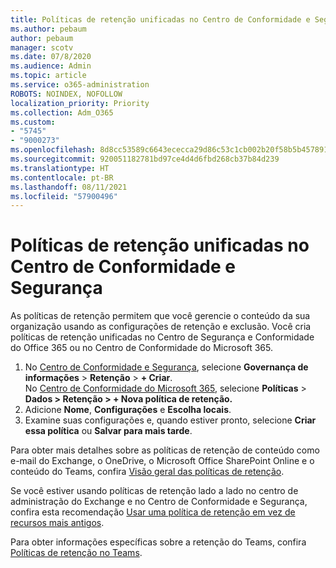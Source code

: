 ```yaml
---
title: Políticas de retenção unificadas no Centro de Conformidade e Segurança
ms.author: pebaum
author: pebaum
manager: scotv
ms.date: 07/8/2020
ms.audience: Admin
ms.topic: article
ms.service: o365-administration
ROBOTS: NOINDEX, NOFOLLOW
localization_priority: Priority
ms.collection: Adm_O365
ms.custom:
- "5745"
- "9000273"
ms.openlocfilehash: 8d8cc53589c6643ececca29d86c53c1cb002b20f58b5b45789101c517cc1f703
ms.sourcegitcommit: 920051182781bd97ce4d4d6fbd268cb37b84d239
ms.translationtype: HT
ms.contentlocale: pt-BR
ms.lasthandoff: 08/11/2021
ms.locfileid: "57900496"
---
```

# <a name="unified-retention-policies-in-the-security--compliance-center"></a>Políticas de retenção unificadas no Centro de Conformidade e Segurança

As políticas de retenção permitem que você gerencie o conteúdo da sua organização usando as configurações de retenção e exclusão. Você cria políticas de retenção unificadas no Centro de Segurança e Conformidade do Office 365 ou no Centro de Conformidade do Microsoft 365. 

1. No [Centro de Conformidade e Segurança](https://go.microsoft.com/fwlink/p/?linkid=2077143), selecione **Governança de informações** > **Retenção** > **+ Criar**. <br/>
    No [Centro de Conformidade do Microsoft 365](https://go.microsoft.com/fwlink/p/?linkid=2077149), selecione **Políticas** > **Dados > Retenção > + Nova política de retenção.**
2. Adicione **Nome**, **Configurações** e **Escolha locais**.
3. Examine suas configurações e, quando estiver pronto, selecione **Criar essa política** ou **Salvar para mais tarde**.  
      
Para obter mais detalhes sobre as políticas de retenção de conteúdo como e-mail do Exchange, o OneDrive, o Microsoft Office SharePoint Online e o conteúdo do Teams, confira [Visão geral das políticas de retenção](https://go.microsoft.com/fwlink/?linkid=2127785).  
    
Se você estiver usando políticas de retenção lado a lado no centro de administração do Exchange e no Centro de Conformidade e Segurança, confira esta recomendação [Usar uma política de retenção em vez de recursos mais antigos](https://docs.microsoft.com/microsoft-365/compliance/retention-policies#use-a-retention-policy-instead-of-older-features).  
    
Para obter informações específicas sobre a retenção do Teams, confira [Políticas de retenção no Teams](https://docs.microsoft.com/microsoftteams/retention-policies).
